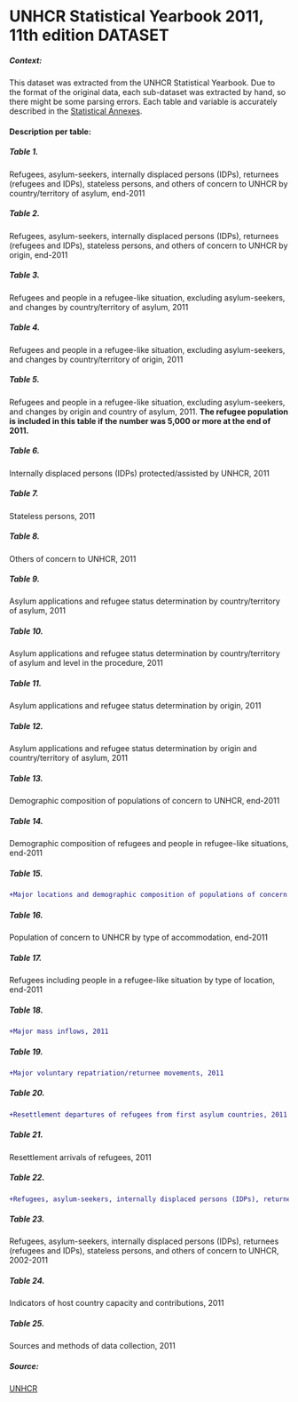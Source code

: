 # UNHCR Statistical Yearbook 2011, 11th edition DATASET

##### Context:

This dataset was extracted from the  UNHCR Statistical Yearbook.  Due to the format of the original data, each sub-dataset was extracted by hand, so there might be some parsing errors. Each table and variable is accurately described in the [Statistical Annexes](https://www.unhcr.org/51628f589.html).

#### Description per table:

##### Table 1. 
Refugees, asylum-seekers, internally displaced persons (IDPs), returnees (refugees and IDPs), stateless persons, and others of concern to UNHCR by country/territory of asylum, end-2011

##### Table 2.
Refugees, asylum-seekers, internally displaced persons (IDPs), returnees (refugees and IDPs), stateless persons, and others of concern to UNHCR by origin, end-2011

##### Table 3.
Refugees and people in a refugee-like situation, excluding asylum-seekers, and changes by country/territory of asylum, 2011

##### Table 4.
Refugees and people in a refugee-like situation, excluding asylum-seekers, and changes by country/territory of origin, 2011

##### Table 5. 
Refugees and people in a refugee-like situation, excluding asylum-seekers, and changes by origin and country of asylum, 2011.
**The refugee population is included in this table if the number was 5,000 or more at the end of 2011.**

##### Table 6.
Internally displaced persons (IDPs) protected/assisted by UNHCR, 2011

##### Table 7.
Stateless persons, 2011

##### Table 8.
Others of concern to UNHCR, 2011

##### Table 9.
Asylum applications and refugee status determination by country/territory of asylum, 2011

##### Table 10.
Asylum applications and refugee status determination by country/territory of asylum and level in the procedure, 2011

##### Table 11.
Asylum applications and refugee status determination by origin, 2011

##### Table 12.
Asylum applications and refugee status determination by origin and country/territory of asylum, 2011

##### Table 13.
Demographic composition of populations of concern to UNHCR, end-2011

##### Table 14.
Demographic composition of refugees and people in refugee-like situations, end-2011

##### Table 15.
```diff
+Major locations and demographic composition of populations of concern to UNHCR, end-2011
```
##### Table 16. 
Population of concern to UNHCR by type of accommodation, end-2011

##### Table 17.
Refugees including people in a refugee-like situation by type of location, end-2011

##### Table 18.
```diff
+Major mass inflows, 2011
```
##### Table 19.
```diff
+Major voluntary repatriation/returnee movements, 2011
```
##### Table 20.
```diff
+Resettlement departures of refugees from first asylum countries, 2011
```
##### Table 21.
Resettlement arrivals of refugees, 2011

##### Table 22.
```diff
+Refugees, asylum-seekers, internally displaced persons (IDPs), returnees (refugees and IDPs), stateless persons, and others of concern to UNHCR by region, 2010-2011
```
##### Table 23.
Refugees, asylum-seekers, internally displaced persons (IDPs), returnees (refugees and IDPs), stateless persons, and others of concern to UNHCR, 2002-2011

##### Table 24.
Indicators of host country capacity and contributions, 2011

##### Table 25.
Sources and methods of data collection, 2011

##### Source:

[UNHCR](https://www.unhcr.org/516282cf5.html)
